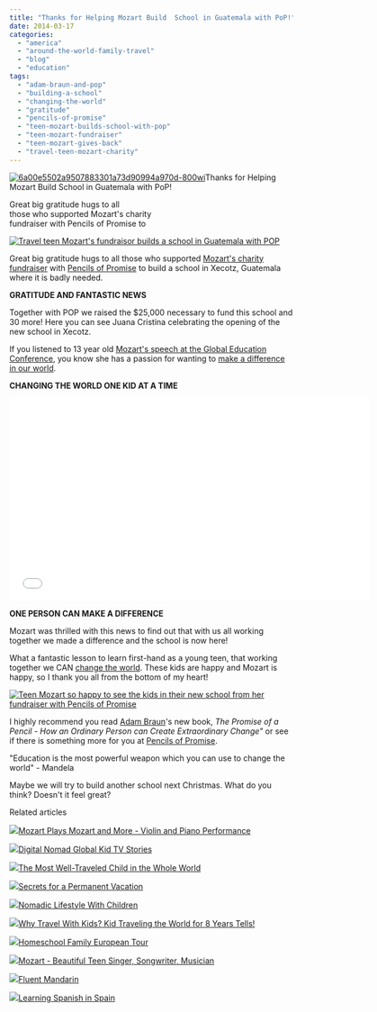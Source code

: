 ```yaml
---
title: "Thanks for Helping Mozart Build  School in Guatemala with PoP!"
date: 2014-03-17
categories: 
  - "america"
  - "around-the-world-family-travel"
  - "blog"
  - "education"
tags: 
  - "adam-braun-and-pop"
  - "building-a-school"
  - "changing-the-world"
  - "gratitude"
  - "pencils-of-promise"
  - "teen-mozart-builds-school-with-pop"
  - "teen-mozart-fundraiser"
  - "teen-mozart-gives-back"
  - "travel-teen-mozart-charity"
---
```


[![6a00e5502a9507883301a73d90994a970d-800wi](https://pub-ac94b3f306b24c0dba4238943c97f2e1.r2.dev/6a00e5502a9507883301a73d90a18f970d.png "6a00e5502a9507883301a73d90994a970d-800wi")](https://pub-ac94b3f306b24c0dba4238943c97f2e1.r2.dev/6a00e5502a9507883301a73d90a18f970d.png)Thanks for Helping Mozart Build School in Guatemala with PoP!  
  
Great big gratitude hugs to all  
those who supported Mozart's charity  
fundraiser with Pencils of Promise to

<!--more-->  
  
  
[![Travel teen Mozart's fundraisor builds a school in Guatemala with POP ](https://pub-ac94b3f306b24c0dba4238943c97f2e1.r2.dev/6a00e5502a9507883301a73d90994a970d.png "Travel teen Mozart's fundraisor builds a school in Guatemala with POP ")](https://pub-ac94b3f306b24c0dba4238943c97f2e1.r2.dev/6a00e5502a9507883301a73d90994a970d.png)  
  
Great big gratitude hugs to all those who supported [Mozart's charity fundraiser](http://fundraise.pencilsofpromise.org/fundraise?fcid=290456 "RTW TEEN Mozart's fundraiser") with [Pencils of Promise](http://soultravelers3new.local/2013/12/pencils-of-promise-help-us-build-a-school-in-.html "Mozart teen and pencils of promise charity") to build a school in Xecotz, Guatemala where it is badly needed.  
  
**GRATITUDE AND FANTASTIC NEWS**  
  
Together with POP we raised the $25,000 necessary to fund this school and 30 more! Here you can see Juana Cristina celebrating the opening of the new school in Xecotz.  
  
If you listened to 13 year old [Mozart's speech at the Global Education Conference](http://soultravelers3new.local/2013/11/global-citizen-innovative-kid-speaker-at-global-education-conference.html#more "13 year old trilingual inspiring speech at Global Education Conference"), you know she has a passion for wanting to [make a difference in our world](http://soultravelers3new.local/2013/12/change-the-world-cambiar-el-mundo-%E6%94%B9%E5%8F%98%E4%B8%96%E7%95%8C-adorable-video-by-trilingual-mozart-.html "teen singer Mozart making a difference in the world").  
  
**CHANGING THE WORLD ONE KID AT A TIME**  
  

<iframe allowfullscreen src="//www.youtube.com/embed/MOM1LdMGsa0" frameborder="0" height="360" width="640"></iframe>

  
  
**ONE PERSON CAN MAKE A DIFFERENCE**  
  
Mozart was thrilled with this news to find out that with us all working together we made a difference and the school is now here!  
  
What a fantastic lesson to learn first-hand as a young teen, that working together we CAN [change the world](http://soultravelers3new.local/2013/12/kid-world-citizens-inspiring-speech-at-global-education-conference.html "Teen singer and travel kid Mozart speech about changing the world"). These kids are happy and Mozart is happy, so I thank you all from the bottom of my heart!  
  
[![Teen Mozart so happy to see the kids in their new school from her fundraiser with Pencils of Promise](https://pub-ac94b3f306b24c0dba4238943c97f2e1.r2.dev/6a00e5502a9507883301a73d909988970d.png "Teen Mozart so happy to see the kids in their new school from her fundraiser with Pencils of Promise")](https://pub-ac94b3f306b24c0dba4238943c97f2e1.r2.dev/6a00e5502a9507883301a73d909988970d.png)  
  
I highly recommend you read [Adam Braun](http://adambraun.com/ "Adam Braun")'s new book, _The Promise of a Pencil - How an Ordinary Person can Create Extraordinary Change"_ or see if there is something more for you at [Pencils of Promise](http://www.pencilsofpromise.org/ "Pencils of Promise").  
  
"Education is the most powerful weapon which you can use to change the world" - Mandela  
  
Maybe we will try to build another school next Christmas. What do you think? Doesn't it feel great?

Related articles

[![](http://i.zemanta.com/250832567_80_80.jpg)](http://soultravelers3new.local/2014/02/mozart-plays-mozart-and-more-violin-and-piano-performance.html)[Mozart Plays Mozart and More - Violin and Piano Performance](http://soultravelers3new.local/2014/02/mozart-plays-mozart-and-more-violin-and-piano-performance.html)

[![](http://i.zemanta.com/122933497_80_80.jpg)](http://soultravelers3new.local/2012/11/digital-nomad-global-kid-tv-stories.html)[Digital Nomad Global Kid TV Stories](http://soultravelers3new.local/2012/11/digital-nomad-global-kid-tv-stories.html)

[![](http://i.zemanta.com/207027430_80_80.jpg)](http://soultravelers3new.local/2013/09/the-most-well-traveled-child-in-the-whole-world.html)[The Most Well-Traveled Child in the Whole World](http://soultravelers3new.local/2013/09/the-most-well-traveled-child-in-the-whole-world.html)

[![](http://i.zemanta.com/197008054_80_80.jpg)](http://soultravelers3new.local/2013/08/secrets-for-a-permanent-vacation-travel-tips.html)[Secrets for a Permanent Vacation](http://soultravelers3new.local/2013/08/secrets-for-a-permanent-vacation-travel-tips.html)

[![](http://i.zemanta.com/97268419_80_80.jpg)](http://soultravelers3new.local/2012/06/nomadic-lifestyle-with-children-.html)[Nomadic Lifestyle With Children](http://soultravelers3new.local/2012/06/nomadic-lifestyle-with-children-.html)

[![](http://i.zemanta.com/198782571_80_80.jpg)](http://soultravelers3new.local/2013/09/why-travel-with-kids-kid-traveling-the-world-for-8-years-tells.html)[Why Travel With Kids? Kid Traveling the World for 8 Years Tells!](http://soultravelers3new.local/2013/09/why-travel-with-kids-kid-traveling-the-world-for-8-years-tells.html)

[![](http://i.zemanta.com/253943088_80_80.jpg)](http://soultravelers3new.local/2014/03/homeschool-family-european-tour.html)[Homeschool Family European Tour](http://soultravelers3new.local/2014/03/homeschool-family-european-tour.html)

[![](http://i.zemanta.com/255447587_80_80.jpg)](http://soultravelers3new.local/2014/03/mozart-beautiful-teen-singer-songwriter-musician.html)[Mozart - Beautiful Teen Singer, Songwriter, Musician](http://soultravelers3new.local/2014/03/mozart-beautiful-teen-singer-songwriter-musician.html)

[![](http://i.zemanta.com/175476274_80_80.jpg)](http://soultravelers3new.local/2013/06/fluent-mandarin.html)[Fluent Mandarin](http://soultravelers3new.local/2013/06/fluent-mandarin.html)

[![](http://i.zemanta.com/168450990_80_80.jpg)](http://soultravelers3new.local/2013/05/learning-spanish-in-spain.html)[Learning Spanish in Spain](http://soultravelers3new.local/2013/05/learning-spanish-in-spain.html)
